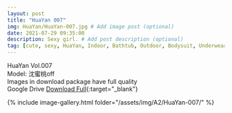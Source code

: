 ```yaml
---
layout: post
title: "HuaYan 007"
img: HuaYan/HuaYan-007.jpg # Add image post (optional)
date: 2021-07-29 09:35:00
description: Sexy girl. # Add post description (optional)
tag: [cute, sexy, HuaYan, Indoor, Bathtub, Outdoor, Bodysuit, Underwear, Cosplay, Big Tits, Tattoo]
---
```

HuaYan Vol.007  
Model: 沈蜜桃off  
Images in download package have full quality                    
Google Drive [Download Full](http://gestyy.com/eoAg7k){:target="_blank"}

{% include image-gallery.html folder="/assets/img/A2/HuaYan-007/" %}
